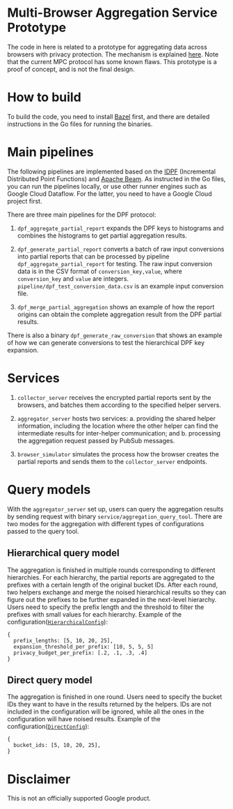 # Multi-Browser Aggregation Service Prototype

The code in here is related to a prototype for aggregating data across browsers with privacy protection. The mechanism is explained [here](https://github.com/WICG/conversion-measurement-api/blob/master/SERVICE.md). Note that the current MPC protocol has some known flaws. This prototype is a proof of concept, and is not the final design.

# How to build

To build the code, you need to install [Bazel](https://bazel.build/) first, and there are detailed instructions in the Go files for running the binaries.

# Main pipelines

The following pipelines are implemented based on the [IDPF](https://github.com/google/distributed_point_functions) (Incremental Distributed Point Functions) and [Apache Beam](https://beam.apache.org/). As instructed in the Go files, you can run the pipelines locally, or use other runner engines such as Google Cloud Dataflow. For the latter, you need to have a Google Cloud project first.

There are three main pipelines for the DPF protocol:

1. `dpf_aggregate_partial_report` expands the DPF keys to histograms and combines the histograms to get partial aggregation results.


2. `dpf_generate_partial_report` converts a batch of raw input conversions into partial reports that can be processed by pipeline `dpf_aggregate_partial_report` for testing. The raw input conversion data is in the CSV format of `conversion_key,value`, where `conversion_key` and `value` are integers. `pipeline/dpf_test_conversion_data.csv` is an example input conversion file.

3. `dpf_merge_partial_aggregation` shows an example of how the report origins can obtain the complete aggregation result from the DPF partial results.

There is also a binary `dpf_generate_raw_conversion` that shows an example of how we can generate conversions to test the hierarchical DPF key expansion.

# Services

1. `collector_server` receives the encrypted partial reports sent by the browsers, and batches them according to the specified helper servers.

2. `aggregator_server` hosts two services: a. providing the shared helper information, including the location where the other helper can find the intermediate results for inter-helper communication; and b. processing the aggregation request passed by PubSub messages.

3. `browser_simulator` simulates the process how the browser creates the partial reports and sends them to the `collector_server` endpoints.

# Query models
With the `aggregator_server` set up, users can query the aggregation results by sending request with binary `service/aggregation_query_tool`. There are two modes for the aggregation with different types of configurations passed to the query tool.

## Hierarchical query model
The aggregation is finished in multiple rounds corresponding to different hierarchies. For each hierarchy, the partial reports are aggregated to the prefixes with a certain length of the original bucket IDs. After each round, two helpers exchange and merge the noised hierarchical results so they can figure out the prefixes to be further expanded in the next-level hierarchy. Users need to specify the prefix length and the threshold to filter the prefixes with small values for each hierarchy. Example of the configuration([`HierarchicalConfig`](https://github.com/google/privacy-sandbox-aggregation-service/blob/383a29498eaaef00eb3cb7974869a51a5de7f797/service/query.go#L45)):

```
{
  prefix_lengths: [5, 10, 20, 25],
  expansion_threshold_per_prefix: [10, 5, 5, 5]
  privacy_budget_per_prefix: [.2, .1, .3, .4]
}
```
## Direct query model
The aggregation is finished in one round. Users need to specify the bucket IDs they want to have in the results returned by the helpers. IDs are not included in the configuration will be ignored, while all the ones in the configuration will have noised results. Example of the configuration([`DirectConfig`](https://github.com/google/privacy-sandbox-aggregation-service/blob/383a29498eaaef00eb3cb7974869a51a5de7f797/service/query.go#L52)):

```
{
  bucket_ids: [5, 10, 20, 25],
}
```



# Disclaimer

This is not an officially supported Google product.
